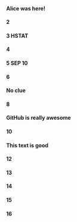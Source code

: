 #### Alice was here!
#### 2
#### 3 HSTAT
#### 4
#### 5 SEP 10
#### 6
#### No clue
#### 8
#### GitHub is really awesome
#### 10
#### This text is good
#### 12
#### 13
#### 14
#### 15
#### 16
